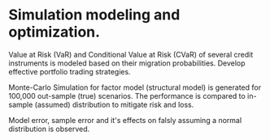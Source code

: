 # Simulation modeling and optimization.

Value at Risk (VaR) and Conditional Value at Risk (CVaR) of several credit instruments is modeled based on their migration probabilities. Develop effective portfolio trading strategies. 

Monte-Carlo Simulation for factor model (structural model) is generated for 100,000 out-sample (true) scenarios. The performance is compared to in-sample (assumed) distribution to mitigate risk and loss.

Model error, sample error and it's effects on falsly assuming a normal distribution is observed. 
